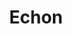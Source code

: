 ---
banner: /static/Echon.png
continent: Echon
date created: Monday, December 11th 2023, 6:02:31 pm
date modified: Sunday, June 16th 2024, 12:56:00 am
eleventyNavigation:
  key: Echon
  parent: Material Plane
herocolor0: 91
herocolor1: 100
herocolor2: 63
layout: base.njk
parentpath: "src/garden\\\U0001F310Worldbuilding\\Material Plane/Material Plane.md"
path: /garden%5C%F0%9F%8C%90Worldbuilding%5CMaterial%20Plane%5C%F0%9F%8C%B4Echon/Echon/
plane: Material Plane
title: Echon
---